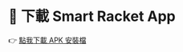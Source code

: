 # 📱 下載 Smart Racket App

👉 [點我下載 APK 安裝檔](https://github.com/lty-02/IOT-app/smart_racket_release/releases/download/v1.0.1/SmartRacket_v1.0.1.apk)
